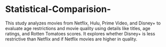 # Statistical-Comparision-
This study analyzes movies from Netflix, Hulu, Prime Video, and Disney+ to evaluate age restrictions and movie quality using details like titles, age ratings, and Rotten Tomatoes scores. It explores whether Disney+ is less restrictive than Netflix and if Netflix movies are higher in quality. 
